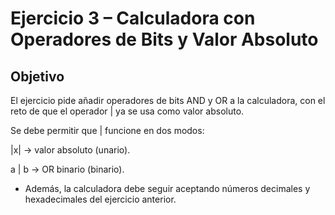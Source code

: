 # Ejercicio 3 – Calculadora con Operadores de Bits y Valor Absoluto

## Objetivo

El ejercicio pide añadir operadores de bits AND y OR a la calculadora, con el reto de que el operador | ya se usa como valor absoluto.

Se debe permitir que | funcione en dos modos:

|x| → valor absoluto (unario).

a | b → OR binario (binario).


- Además, la calculadora debe seguir aceptando números decimales y hexadecimales del ejercicio anterior.


